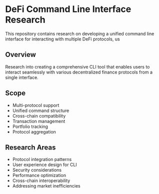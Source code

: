 # DeFi Command Line Interface Research

This repository contains research on developing a unified command line interface for interacting with multiple DeFi protocols, us

## Overview

Research into creating a comprehensive CLI tool that enables users to interact seamlessly with various decentralized finance protocols from a single interface.

## Scope

- Multi-protocol support
- Unified command structure
- Cross-chain compatibility
- Transaction management
- Portfolio tracking
- Protocol aggregation

## Research Areas

- Protocol integration patterns
- User experience design for CLI
- Security considerations
- Performance optimization
- Cross-chain interoperability
- Addressing market inefficiencies


